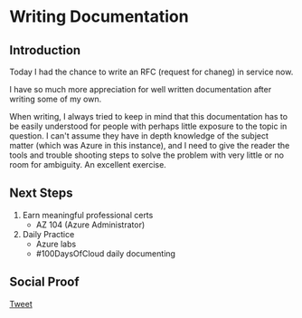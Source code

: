 
# Writing Documentation

## Introduction

Today I had the chance to write an RFC (request for chaneg) in service now. 

I have so much more appreciation for well written documentation after writing some of my own. 

When writing, I always tried to keep in mind that this documentation has to be easily understood for people with perhaps little exposure to the topic in question. I can't assume they have in depth knowledge of the subject matter (which was Azure in this instance), and I need to give the reader the tools and trouble shooting steps to solve the problem with very little or no room for ambiguity. An excellent exercise.

## Next Steps

1) Earn meaningful professional certs
    - AZ 104 (Azure Administrator)
2) Daily Practice
    - Azure labs
    - #100DaysOfCloud daily documenting

## Social Proof

[Tweet]()
